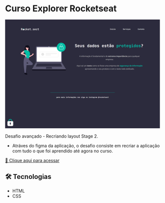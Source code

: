 # Curso Explorer Rocketseat

![preview](./.github/preview.png)

Desafio avançado - Recriando layout Stage 2.

- Atráves do figma da aplicação, o desafio consiste em recriar a aplicação com tudo o que foi aprendido até agora no curso.

[🔗 Clique aqui para acessar](https://rocket-sect-nu.vercel.app/)

## 🛠️ Tecnologias

- HTML
- CSS
